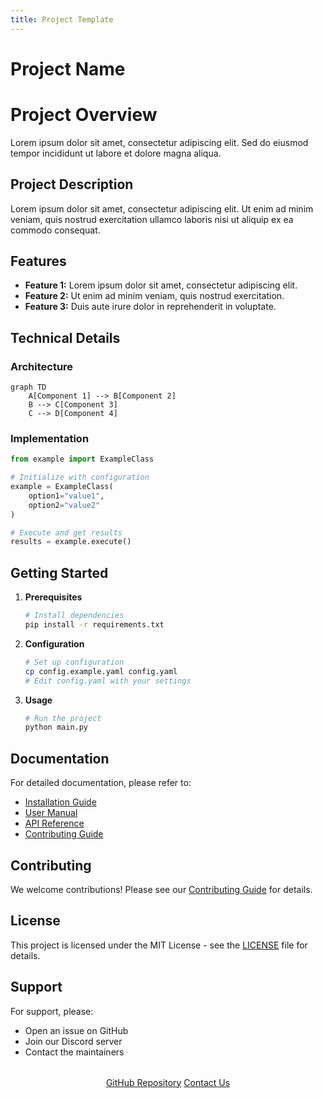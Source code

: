 ```yaml
---
title: Project Template
---
```


# Project Name

<div class="hero">
  <h1>Project Overview</h1>
  <p>Lorem ipsum dolor sit amet, consectetur adipiscing elit. Sed do eiusmod tempor incididunt ut labore et dolore magna aliqua.</p>
</div>

## Project Description

Lorem ipsum dolor sit amet, consectetur adipiscing elit. Ut enim ad minim veniam, quis nostrud exercitation ullamco laboris nisi ut aliquip ex ea commodo consequat.

## Features

- **Feature 1:** Lorem ipsum dolor sit amet, consectetur adipiscing elit.
- **Feature 2:** Ut enim ad minim veniam, quis nostrud exercitation.
- **Feature 3:** Duis aute irure dolor in reprehenderit in voluptate.

## Technical Details

### Architecture

```mermaid
graph TD
    A[Component 1] --> B[Component 2]
    B --> C[Component 3]
    C --> D[Component 4]
```

### Implementation

```python
from example import ExampleClass

# Initialize with configuration
example = ExampleClass(
    option1="value1",
    option2="value2"
)

# Execute and get results
results = example.execute()
```

## Getting Started

1. **Prerequisites**
   ```bash
   # Install dependencies
   pip install -r requirements.txt
   ```

2. **Configuration**
   ```bash
   # Set up configuration
   cp config.example.yaml config.yaml
   # Edit config.yaml with your settings
   ```

3. **Usage**
   ```bash
   # Run the project
   python main.py
   ```

## Documentation

For detailed documentation, please refer to:

- [Installation Guide](installation.md)
- [User Manual](manual.md)
- [API Reference](api.md)
- [Contributing Guide](contributing.md)

## Contributing

We welcome contributions! Please see our [Contributing Guide](contributing.md) for details.

## License

This project is licensed under the MIT License - see the [LICENSE](LICENSE) file for details.

## Support

For support, please:

- Open an issue on GitHub
- Join our Discord server
- Contact the maintainers

<div style="text-align: center; margin: 2rem 0;">
  <a href="https://github.com/OCRG/project-name" class="md-button md-button--primary">GitHub Repository</a>
  <a href="/contact/" class="md-button">Contact Us</a>
</div> 